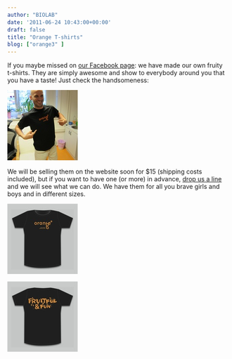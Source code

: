 ```yaml
---
author: "BIOLAB"
date: '2011-06-24 10:43:00+00:00'
draft: false
title: "Orange T-shirts"
blog: ["orange3" ]
---
```


If you maybe missed on [our Facebook page](https://www.facebook.com/orangedm): we have made our own fruity t-shirts. They are simply awesome and show to everybody around you that you have a taste! Just check the handsomeness:

![](img_0986_1.jpg__160x160_q95_crop.jpg)

We will be selling them on the website soon for $15 (shipping costs included), but if you want to have one (or more) in advance, [drop us a line](/contact/) and we will see what we can do. We have them for all you brave girls and boys and in different sizes.

![](front_1.jpg__160x160_q95_crop.jpg)

![](back_1.jpg__160x160_q95_crop.jpg)
